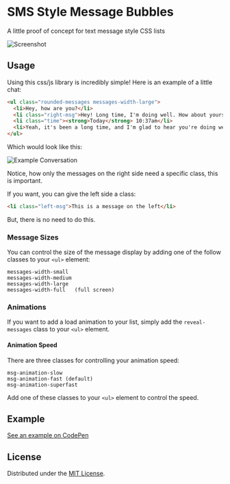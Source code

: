 # SMS Style Message Bubbles
A little proof of concept for text message style CSS lists

![Screenshot](https://raw.githubusercontent.com/mwrouse/message-bubbles/master/images/screenshot.png)

## Usage
Using this css/js library is incredibly simple! 
Here is an example of a little chat:
```html
<ul class="rounded-messages messages-width-large">
  <li>Hey, how are you?</li>
  <li class="right-msg">Hey! Long time, I'm doing well. How about yourself?</li>
  <li class="time"><strong>Today</strong> 10:37am</li>
  <li>Yeah, it's been a long time, and I'm glad to hear you're doing well. Life's crazy, but in a good way, for me!</li>
</ul>
```
Which would look like this:

![Example Conversation](https://raw.githubusercontent.com/mwrouse/message-bubbles/master/images/example_conversation.png)

Notice, how only the messages on the right side need a specific class, this is important. 

If you want, you can give the left side a class:

```html
<li class="left-msg">This is a message on the left</li>
```

But, there is no need to do this.

### Message Sizes 
You can control the size of the message display by adding one of the follow classes to your ```<ul>``` element:

```
messages-width-small  
messages-width-medium
messages-width-large
messages-width-full   (full screen)
```

### Animations
If you want to add a load animation to your list, simply add the ```reveal-messages``` class to your ```<ul>``` element.

#### Animation Speed 
There are three classes for controlling your animation speed:

```
msg-animation-slow
msg-animation-fast (default)
msg-animation-superfast
```
Add one of these classes to your ```<ul>``` element to control the speed.


## Example 
[See an example on CodePen](http://codepen.io/mwrouse/full/GZrKYb/)

## License
Distributed under the [MIT License](https://raw.githubusercontent.com/mwrouse/message-bubbles/master/LICENSE).

